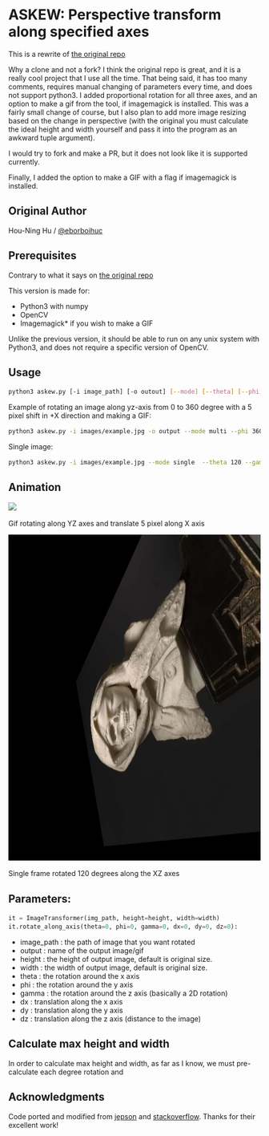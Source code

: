 # ASKEW: Perspective transform along specified axes

This is a rewrite of [the original repo](https://github.com/eborboihuc/rotate_3d)

Why a clone and not a fork? I think the original repo is great, and it is a really cool project that I use all the time. That being said, it has too many comments, requires manual changing of parameters every time, and does not support python3. I added proportional rotation for all three axes, and an option to make a gif from the tool, if imagemagick is installed. This was a fairly small change of course, but I also plan to add more image resizing based on the change in perspective (with the original you must calculate the ideal height and width yourself and pass it into the program as an awkward tuple argument).

I would try to fork and make a PR, but it does not look like it is supported currently.

Finally, I added the option to make a GIF with a flag if imagemagick is installed.

## Original Author

Hou-Ning Hu / [@eborboihuc](https://eborboihuc.github.io/)

## Prerequisites

Contrary to what it says on [the original repo](https://github.com/eborboihuc/rotate_3d)

This version is made for:
- Python3 with numpy
- OpenCV
- Imagemagick* if you wish to make a GIF

Unlike the previous version, it should be able to run on any unix system with Python3, and does not require a specific version of OpenCV.

## Usage

```bash
python3 askew.py [-i image_path] [-o outout] [--mode] [--theta] [--phi] [--gamma] [--length] [--width] [--dx] [--dy] [--dz] [-j gif]
```

Example of rotating an image along yz-axis from 0 to 360 degree with a 5 pixel shift in +X direction and making a GIF:

```bash
python3 askew.py -i images/example.jpg -o output --mode multi --phi 360 --gamma 360 -j --bg '#665151'
```

Single image:

```bash
python3 askew.py -i images/example.jpg --mode single  --theta 120 --gamma 120  --dz 10
```

## Animation

![](example/output.gif)

Gif rotating along YZ axes and translate 5 pixel along X axis

![](example/output.jpg)

Single frame rotated 120 degrees along the XZ axes

## Parameters:

```python
it = ImageTransformer(img_path, height=height, width=width)
it.rotate_along_axis(theta=0, phi=0, gamma=0, dx=0, dy=0, dz=0):
```
- image_path   : the path of image that you want rotated
- output       : name of the output image/gif
- height       : the height of output image, default is original size.
- width        : the width of output image, default is original size.
- theta        : the rotation around the x axis
- phi          : the rotation around the y axis
- gamma        : the rotation around the z axis (basically a 2D rotation)
- dx           : translation along the x axis
- dy           : translation along the y axis
- dz           : translation along the z axis (distance to the image)

## Calculate max height and width

In order to calculate max height and width, as far as I know, we must pre-calculate each degree rotation and

## Acknowledgments

Code ported and modified from [jepson](http://jepsonsblog.blogspot.tw/2012/11/rotation-in-3d-using-opencvs.html) and [stackoverflow](http://stackoverflow.com/questions/17087446/how-to-calculate-perspective-transform-for-opencv-from-rotation-angles). Thanks for their excellent work!

